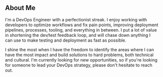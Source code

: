 ## About Me
I'm a DevOps Engineer with a perfectionist streak. I enjoy working with developers to optimize workflows and fix pain points, improving deployment pipelines, processes, tooling, and everything in between. I put a lot of value in shortening the dev/test feedback loop, and will chase down anything I can use to make testing and deployment as fast as possible.

I shine the most when I have the freedom to identify the areas where I can have the most impact and build solutions to hard problems, both technical and cultural. I'm currently looking for new opportunities, so if you're looking for someone to lead your DevOps strategy, please don't hesitate to reach out.
